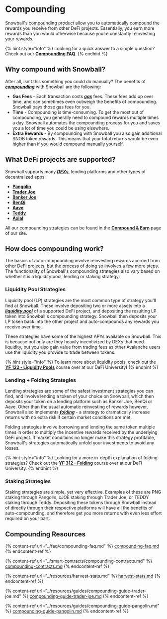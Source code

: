 # Compounding

Snowball's compounding product allow you to automatically compound the rewards you receive from other DeFi projects. Essentially, you earn more rewards than you would otherwise because you’re constantly reinvesting your rewards.

{% hint style="info" %}
Looking for a quick answer to a simple question? Check out our [**Compounding FAQ**](../faq/compounding-faq.md).
{% endhint %}

## Why compound with Snowball?

After all, isn't this something you could do manually? The benefits of [_**compounding**_](../resources/defi-glossary.md#compounding) with Snowball are the following:

* **Gas Fees** - Each transaction costs [_**gas**_](../resources/defi-glossary.md#gas) fees. These fees add up over time, and can sometimes even outweigh the benefits of compounding. Snowball pays those gas fees for you.
* **Time** - Compounding is time-consuming. To get the most out of compounding, you generally need to compound rewards multiple times a day. Snowball automates the compounding process for you and saves you a lot of time you could be using elsewhere.
* **Extra Rewards** - By compounding with Snowball you also gain additional SNOB token rewards. This means that your total returns would be even higher than if you would compound manually yourself.

## What DeFi projects are supported?

Snowball supports many [_**DEXs**_](../resources/defi-glossary.md#decentralized-exchange-dex), lending platforms and other types of decentralized apps:

* [**Pangolin**](https://app.pangolin.exchange)
* [**Trader Joe**](https://traderjoexyz.com)
* [**Banker Joe**](https://traderjoexyz.com/#/lending)
* [**BenQi**](https://app.benqi.fi)
* [**Aave**](https://app.aave.com)
* [**Teddy**](https://app.teddy.cash)
* [**Axial**](https://app.axial.exchange)

All our compounding strategies can be found in the [**Compound & Earn**](https://app.snowball.network/compound-and-earn) page of our site.

## How does compounding work?

The basics of auto-compounding involve reinvesting rewards accrued from other DeFi projects, but the process of doing so involves a few more steps. The functionality of Snowball's compounding strategies also vary based on whether it is a liquidity pool, lending or staking strategy:

### Liquidity Pool Strategies

Liquidity pool (LP) strategies are the most common type of strategy you'll find at Snowball. These involve depositing two or more assets into a [_**liquidity pool**_](../resources/defi-glossary.md#liquidity-pool) of a supported DeFi project, and depositing the resulting LP token into Snowball's compounding strategy. Snowball then deposits your LP token back into the other project and auto-compounds any rewards you receive over time.

These strategies have some of the highest APYs available on Snowball. This is because not only are they heavily incentivized by DEXs that need liquidity, but you also gain value from trading fees as other Avalanche users use the liquidity you provide to trade between tokens.

{% hint style="info" %}
To learn more about liquidity pools, check out the [**YF 122 - Liquidity Pools**](../defi-university/1st-year-courses/yf-122-liquidity-pools.md) course over at our DeFi University!
{% endhint %}

### Lending + Folding Strategies

Lending strategies are some of the safest investment strategies you can find, and involve lending a token of your choice on Snowball, which then deposits your token on a lending platform such as Banker Joe, BenQi or Aave. Other than the usual automatic reinvesting of rewards however, Snowball also implements [_**folding**_](../resources/defi-glossary.md#folding) - a strategy to dramatically increase returns with no extra risk if certain market conditions are met.

Folding strategies involve borrowing and lending the same token multiple times in order to multiply the incentive rewards received by the underlying DeFi project. If market conditions no longer make this strategy profitable, Snowball's strategies automatically unfold your investments to avoid any losses.

{% hint style="info" %}
Looking for a more in-depth explanation of folding strategies? Check out the [**YF 312 - Folding**](../defi-university/3rd-year-courses/yf-312-folding.md) course over at our DeFi University.
{% endhint %}

### Staking Strategies

Staking strategies are simple, yet very effective. Examples of these are PNG staking through Pangolin, xJOE staking through Trader Joe, or TEDDY staking through Teddy. Depositing these tokens through Snowball instead of directly through their respective platforms will have all the benefits of auto-compounding, and therefore get you more returns with even less effort required on your part.

## Compounding Resources

{% content-ref url="../faq/compounding-faq.md" %}
[compounding-faq.md](../faq/compounding-faq.md)
{% endcontent-ref %}

{% content-ref url="../smart-contracts/compounding-contracts.md" %}
[compounding-contracts.md](../smart-contracts/compounding-contracts.md)
{% endcontent-ref %}

{% content-ref url="../resources/harvest-stats.md" %}
[harvest-stats.md](../resources/harvest-stats.md)
{% endcontent-ref %}

{% content-ref url="../resources/guides/compounding-guide-trader-joe.md" %}
[compounding-guide-trader-joe.md](../resources/guides/compounding-guide-trader-joe.md)
{% endcontent-ref %}

{% content-ref url="../resources/guides/compounding-guide-pangolin.md" %}
[compounding-guide-pangolin.md](../resources/guides/compounding-guide-pangolin.md)
{% endcontent-ref %}
